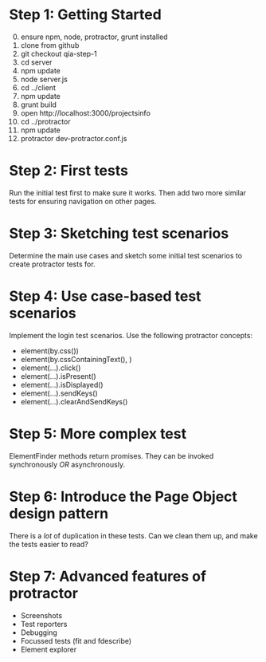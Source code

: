 Step 1: Getting Started
=======================

0. ensure npm, node, protractor, grunt installed
1. clone from github
2. git checkout qia-step-1
3. cd server
4. npm update
5. node server.js
6. cd ../client
7. npm update
8. grunt build
9. open http://localhost:3000/projectsinfo
10. cd ../protractor
11. npm update
12. protractor dev-protractor.conf.js

Step 2: First tests
===================

Run the initial test first to make sure it works. Then add two more similar tests for ensuring navigation on other pages.

Step 3: Sketching test scenarios
================================

Determine the main use cases and sketch some initial test scenarios to create protractor tests for.

Step 4: Use case-based test scenarios
=====================================

Implement the login test scenarios. Use the following protractor concepts:

* element(by.css(<css-selector>))
* element(by.cssContainingText(<css-selector>), <text>)
* element(...).click()
* element(...).isPresent()
* element(...).isDisplayed()
* element(...).sendKeys(<text>)
* element(...).clearAndSendKeys(<text>)

Step 5: More complex test
=========================

ElementFinder methods return promises. They can be invoked synchronously *OR* asynchronously.

Step 6: Introduce the Page Object design pattern
================================================

There is a *lot* of duplication in these tests. Can we clean them up, and make the tests easier to read?

Step 7: Advanced features of protractor
=======================================

* Screenshots
* Test reporters
* Debugging
* Focussed tests (fit and fdescribe)
* Element explorer